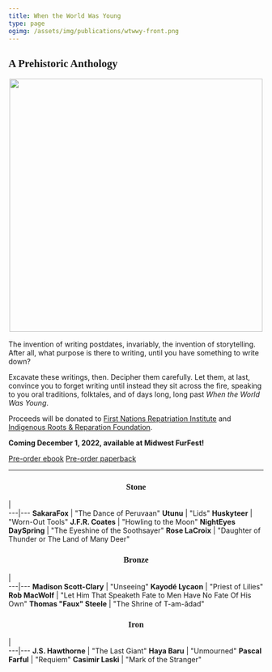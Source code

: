 ```yaml
---
title: When the World Was Young
type: page
ogimg: /assets/img/publications/wtwwy-front.png
---
```


<style>
main h1, h2, h3 {
    font-family: "Reggae One";
}
h3 {
    text-align: center;
}
</style>

## A Prehistoric Anthology

<img src="/img/wtwwy.png" style="margin: 0 auto; display: block; width: 500px; max-width: 100%; margin-bottom: 1rem;">

The invention of writing postdates, invariably, the invention of storytelling. After all, what purpose is there to writing, until you have something to write down?

Excavate these writings, then. Decipher them carefully. Let them, at last, convince you to forget writing until instead they sit across the fire, speaking to you oral traditions, folktales, and of days long, long past *When the World Was Young*.

Proceeds will be donated to [First Nations Repatriation Institute](https://www.wearecominghome.org/) and [Indigenous Roots & Reparation Foundation](https://www.indigenousrrf.org/).

**Coming December 1, 2022, available at Midwest FurFest!**

<div class="buy">
<a href="https://makyo.itch.io/wtwwy" target="_blank">Pre-order ebook</a>
<a href="https://makyo-ink.square.site/product/when-the-world-was-young-a-prehistoric-anthology/13">Pre-order paperback</a>
</div>

-----

### Stone

   |   
---|---
**SakaraFox** | "The Dance of Peruvaan"
**Utunu** | "Lids"
**Huskyteer** | "Worn-Out Tools"
**J.F.R. Coates** | "Howling to the Moon"
**NightEyes DaySpring** | "The Eyeshine of the Soothsayer"
**Rose LaCroix** | "Daughter of Thunder or The Land of Many Deer"

### Bronze

   |   
---|---
**Madison Scott-Clary** | "Unseeing"
**Kayodé Lycaon** | "Priest of Lilies"
**Rob MacWolf** | "Let Him That Speaketh Fate to Men Have No Fate Of His Own"
**Thomas "Faux" Steele** | "The Shrine of T-am-ădad"

### Iron

   |   
---|---
**J.S. Hawthorne** | "The Last Giant"
**Haya Baru** | "Unmourned"
**Pascal Farful** | "Requiem"
**Casimir Laski** | "Mark of the Stranger"

